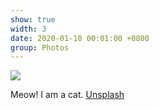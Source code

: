 ```yaml
---
show: true
width: 3
date: 2020-01-10 00:01:00 +0800
group: Photos
---
```

<div>
  <img data-src="https://images.unsplash.com/photo-1536070800722-f1a29a336bc7?q=80&w=2970&auto=format&fit=crop&ixlib=rb-4.0.3&ixid=M3wxMjA3fDB8MHxwaG90by1wYWdlfHx8fGVufDB8fHx8fA%3D%3D" class="lazy w-100 rounded-xl-top" src="{{ '/assets/images/empty_300x200.png' | relative_url }}">
  <div class="card-body">
    <p class="card-text">
      Meow! I am a cat. <a href="https://unsplash.com/photos/russian-blue-cat-in-close-up-photography-1pjqSWDcgwo" target="_blank">Unsplash</a>
    </p>
  </div>
</div>
